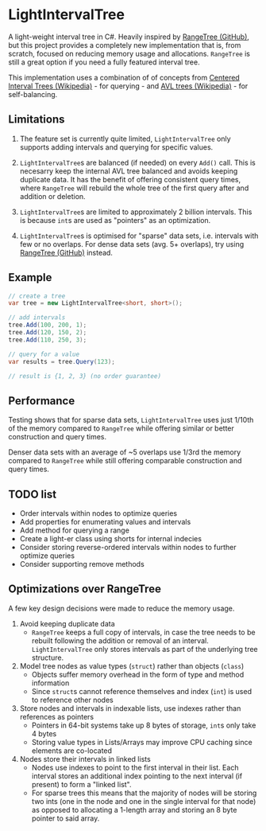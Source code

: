 # LightIntervalTree

A light-weight interval tree in C#. Heavily inspired by [RangeTree (GitHub)](https://github.com/mbuchetics/RangeTree), but this project provides a completely new implementation that is, from scratch, focused on reducing memory usage and allocations. `RangeTree` is still a great option if you need a fully featured interval tree.

This implementation uses a combination of of concepts from [Centered Interval Trees (Wikipedia)](https://en.wikipedia.org/wiki/Interval_tree#Centered_interval_tree) - for querying - and [AVL trees (Wikipedia)](https://en.wikipedia.org/wiki/AVL_tree) - for self-balancing.

## Limitations

1. The feature set is currently quite limited, `LightIntervalTree` only supports adding intervals and querying for specific values.

1. `LightIntervalTree`s are balanced (if needed) on every `Add()` call. This is necesarry keep the internal AVL tree balanced and avoids keeping duplicate data. It has the benefit of offering consistent query times, where `RangeTree` will rebuild the whole tree of the first query after and addition or deletion.

1. `LightIntervalTree`s are limited to approximately 2 billion intervals. This is because `int`s are used as "pointers" as an optimization.

1. `LightIntervalTree`s is optimised for "sparse" data sets, i.e. intervals with few or no overlaps. For dense data sets (avg. 5+ overlaps), try using [RangeTree (GitHub)](https://github.com/mbuchetics/RangeTree) instead.

## Example

```csharp
// create a tree
var tree = new LightIntervalTree<short, short>();

// add intervals
tree.Add(100, 200, 1);
tree.Add(120, 150, 2);
tree.Add(110, 250, 3);

// query for a value
var results = tree.Query(123);

// result is {1, 2, 3} (no order guarantee)
```

## Performance

Testing shows that for sparse data sets, `LightIntervalTree` uses just 1/10th of the memory compared to `RangeTree` while offering similar or better construction and query times.

Denser data sets with an average of ~5 overlaps use 1/3rd the memory compared to `RangeTree` while still offering comparable construction and query times.

## TODO list

* Order intervals within nodes to optimize queries
* Add properties for enumerating values and intervals
* Add method for querying a range
* Create a light-er class using shorts for internal indecies
* Consider storing reverse-ordered intervals within nodes to further optimize queries
* Consider supporting remove methods

## Optimizations over RangeTree

A few key design decisions were made to reduce the memory usage.

1. Avoid keeping duplicate data
    * `RangeTree` keeps a full copy of intervals, in case the tree needs to be rebuilt following the addition or removal of an interval. `LightIntervalTree` only stores intervals as part of the underlying tree structure.
1. Model tree nodes as value types (`struct`) rather than objects (`class`)
    * Objects suffer memory overhead in the form of type and method information
    * Since `struct`s cannot reference themselves and index (`int`) is used to reference other nodes
1. Store nodes and intervals in indexable lists, use indexes rather than references as pointers
    * Pointers in 64-bit systems take up 8 bytes of storage, `int`s only take 4 bytes
    * Storing value types in Lists/Arrays may improve CPU caching since elements are co-located
1. Nodes store their intervals in linked lists
    * Nodes use indexes to point to the first interval in their list. Each interval stores an additional index pointing to the next interval (if present) to form a "linked list".
    * For sparse trees this means that the majority of nodes will be storing two ints (one in the node and one in the single interval for that node) as opposed to allocating a 1-length array and storing an 8 byte pointer to said array.